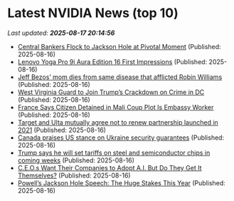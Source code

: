 # Latest NVIDIA News (top 10)
_Last updated: **2025-08-17 20:14:56**_

- [Central Bankers Flock to Jackson Hole at Pivotal Moment](https://biztoc.com/x/8fb6050855bcac11) (Published: 2025-08-16)
- [Lenovo Yoga Pro 9i Aura Edition 16 First Impressions](https://www.thurrott.com/windows/windows-11/324647/lenovo-yoga-pro-9i-aura-edition-16-first-impressions) (Published: 2025-08-16)
- [Jeff Bezos’ mom dies from same disease that afflicted Robin Williams](https://biztoc.com/x/9500ed287b34320c) (Published: 2025-08-16)
- [West Virginia Guard to Join Trump’s Crackdown on Crime in DC](https://biztoc.com/x/25d06de65f5a2eac) (Published: 2025-08-16)
- [France Says Citizen Detained in Mali Coup Plot Is Embassy Worker](https://biztoc.com/x/e8eebcd66aa540d3) (Published: 2025-08-16)
- [Target and Ulta mutually agree not to renew partnership launched in 2021](https://biztoc.com/x/68e963afb7203d60) (Published: 2025-08-16)
- [Canada praises US stance on Ukraine security guarantees](https://biztoc.com/x/87231702ccdb056b) (Published: 2025-08-16)
- [Trump says he will set tariffs on steel and semiconductor chips in coming weeks](https://biztoc.com/x/30dfc45e8a5c0bdc) (Published: 2025-08-16)
- [C.E.O.s Want Their Companies to Adopt A.I. But Do They Get It Themselves?](https://biztoc.com/x/f7e4fc7f160ee934) (Published: 2025-08-16)
- [Powell’s Jackson Hole Speech: The Huge Stakes This Year](https://biztoc.com/x/ce94145e9a8671f9) (Published: 2025-08-16)
